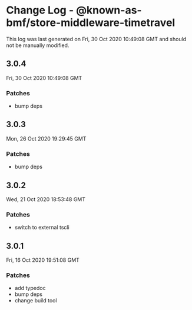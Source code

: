 # Change Log - @known-as-bmf/store-middleware-timetravel

This log was last generated on Fri, 30 Oct 2020 10:49:08 GMT and should not be manually modified.

## 3.0.4
Fri, 30 Oct 2020 10:49:08 GMT

### Patches

- bump deps

## 3.0.3
Mon, 26 Oct 2020 19:29:45 GMT

### Patches

- bump deps

## 3.0.2
Wed, 21 Oct 2020 18:53:48 GMT

### Patches

- switch to external tscli

## 3.0.1
Fri, 16 Oct 2020 19:51:08 GMT

### Patches

- add typedoc
- bump deps
- change build tool

